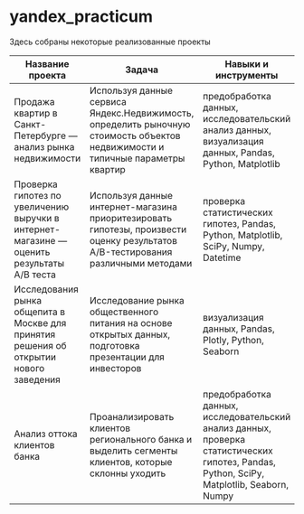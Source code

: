 # yandex_practicum

Здесь собраны некоторые реализованные проекты

| Название проекта | Задача | Навыки и инструменты | Статус проекта |
|----------|----------|----------|----------|
| Продажа квартир в Санкт-Петербурге — анализ рынка недвижимости    | Используя данные сервиса Яндекс.Недвижимость, определить рыночную стоимость объектов недвижимости и типичные параметры квартир | предобработка данных, исследовательский анализ данных, визуализация данных, Pandas, Python, Matplotlib  | Завершен |
| Проверка гипотез по увеличению выручки в интернет-магазине — оценить результаты A/B теста    | Используя данные интернет-магазина приоритезировать гипотезы, произвести оценку результатов A/B-тестирования различными методами | проверка статистических гипотез, Pandas, Python, Matplotlib, SciPy, Numpy, Datetime   | Завершен |
| Исследования рынка общепита в Москве для принятия решения об открытии нового заведения    | Исследование рынка общественного питания на основе открытых данных, подготовка презентации для инвесторов   | визуализация данных, Pandas, Plotly, Python, Seaborn   | Завершен |
| Анализ оттока клиентов банка    | Проанализировать клиентов регионального банка и выделить сегменты клиентов, которые склонны уходить   | предобработка данных, исследовательский анализ данных, проверка статистических гипотез,  Pandas, Python, SciPy, Matplotlib, Seaborn, Numpy | Завершен |
